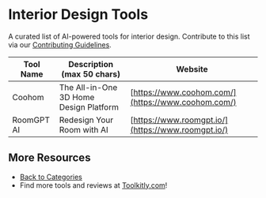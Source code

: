 # Interior Design Tools

A curated list of AI-powered tools for interior design. Contribute to this list via our [Contributing Guidelines](../CONTRIBUTING.md).

| Tool Name | Description (max 50 chars) | Website |
|-----------|----------------------------|---------|
| Coohom | The All-in-One 3D Home Design Platform | [https://www.coohom.com/](https://www.coohom.com/) |
| RoomGPT AI | Redesign Your Room with AI | [https://www.roomgpt.io/](https://www.roomgpt.io/) |

## More Resources
- [Back to Categories](../README.md)
- Find more tools and reviews at [Toolkitly.com](https://toolkitly.com)!
